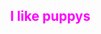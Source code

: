 <html>
<head>
   <title>Setting Text Color</title>
</head>
<body>
   <h2 style="color: Fuchsia;">
       I like puppys
<head><meta name="viewport" content="width=device-width, minimum-scale=0.1">
<body style="margin: 0px; height: 50%; background-color: 
<img src="https://th.bing.com/th/id/R.f3ad0e81fde02a978f87c1bfb332da21?rik=X84kM5UaNHwJkg&riu=http%3a%2f%2f2.bp.blogspot.com%2f-1tWrTmex2gU%2fUsoVHl9KqcI%2fAAAAAAAAAME%2f1NL9LkueDD8%2fs1600%2fphoto%2b(5).JPG&ehk=7%2f43NF0R0lTarf%2fO77Jcdm6JBJvNgeZrbfn3OndP3PM%3d&risl=&pid=ImgRaw&r=0" alt="Girl in a jacket" width="500" height="600">
